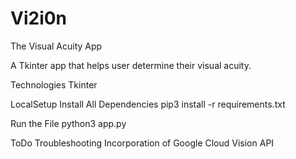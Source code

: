 # Vi2i0n
The Visual Acuity App

A Tkinter app that helps user determine their visual acuity.


Technologies
	Tkinter


LocalSetup
	Install All Dependencies
	pip3 install -r requirements.txt


Run the File
	python3 app.py


ToDo
	Troubleshooting
	Incorporation of Google Cloud Vision API
